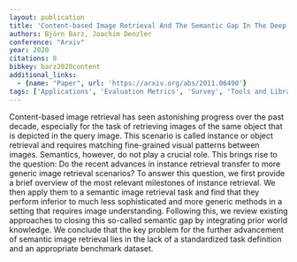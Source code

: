 ```yaml
---
layout: publication
title: 'Content-based Image Retrieval And The Semantic Gap In The Deep Learning Era'
authors: Björn Barz, Joachim Denzler
conference: "Arxiv"
year: 2020
citations: 8
bibkey: barz2020content
additional_links:
  - {name: "Paper", url: 'https://arxiv.org/abs/2011.06490'}
tags: ['Applications', 'Evaluation Metrics', 'Survey', 'Tools and Libraries', 'Survey Paper', 'Hashing for Real-World Applications']
---
```

Content-based image retrieval has seen astonishing progress over the past
decade, especially for the task of retrieving images of the same object that is
depicted in the query image. This scenario is called instance or object
retrieval and requires matching fine-grained visual patterns between images.
Semantics, however, do not play a crucial role. This brings rise to the
question: Do the recent advances in instance retrieval transfer to more generic
image retrieval scenarios? To answer this question, we first provide a brief
overview of the most relevant milestones of instance retrieval. We then apply
them to a semantic image retrieval task and find that they perform inferior to
much less sophisticated and more generic methods in a setting that requires
image understanding. Following this, we review existing approaches to closing
this so-called semantic gap by integrating prior world knowledge. We conclude
that the key problem for the further advancement of semantic image retrieval
lies in the lack of a standardized task definition and an appropriate benchmark
dataset.
